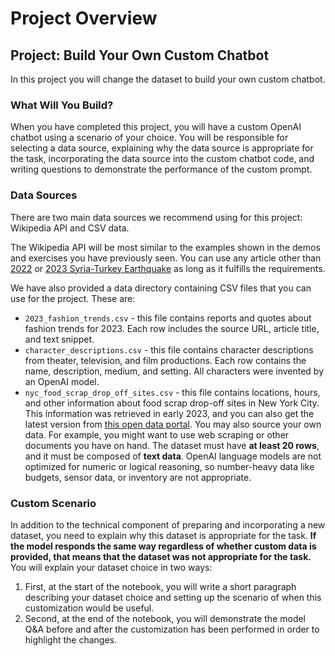 # Project Overview
## Project: Build Your Own Custom Chatbot
In this project you will change the dataset to build your own custom chatbot.

### What Will You Build?
When you have completed this project, you will have a custom OpenAI chatbot using a scenario of your choice. You will be responsible for selecting a data source, explaining why the data source is appropriate for the task, incorporating the data source into the custom chatbot code, and writing questions to demonstrate the performance of the custom prompt.

### Data Sources
There are two main data sources we recommend using for this project: Wikipedia API and CSV data.

The Wikipedia API will be most similar to the examples shown in the demos and exercises you have previously seen. You can use any article other than [2022](https://en.wikipedia.org/wiki/2022) or [2023 Syria-Turkey Earthquake](https://en.wikipedia.org/wiki/2023_Turkey%E2%80%93Syria_earthquake) as long as it fulfills the requirements.

We have also provided a data directory containing CSV files that you can use for the project. These are:

* `2023_fashion_trends.csv` - this file contains reports and quotes about fashion trends for 2023. Each row includes the source URL, article title, and text snippet.
* `character_descriptions.csv` - this file contains character descriptions from theater, television, and film productions. Each row contains the name, description, medium, and setting. All characters were invented by an OpenAI model.
* `nyc_food_scrap_drop_off_sites.csv` - this file contains locations, hours, and other information about food scrap drop-off sites in New York City. This information was retrieved in early 2023, and you can also get the latest version from [this open data portal](https://dev.socrata.com/foundry/data.cityofnewyork.us/if26-z6xq).
You may also source your own data. For example, you might want to use web scraping or other documents you have on hand. The dataset must have __at least 20 rows__, and it must be composed of __text data__. OpenAI language models are not optimized for numeric or logical reasoning, so number-heavy data like budgets, sensor data, or inventory are not appropriate.

### Custom Scenario
In addition to the technical component of preparing and incorporating a new dataset, you need to explain why this dataset is appropriate for the task. __If the model responds the same way regardless of whether custom data is provided, that means that the dataset was not appropriate for the task.__ You will explain your dataset choice in two ways:

1. First, at the start of the notebook, you will write a short paragraph describing your dataset choice and setting up the scenario of when this customization would be useful.
2. Second, at the end of the notebook, you will demonstrate the model Q&A before and after the customization has been performed in order to highlight the changes.

